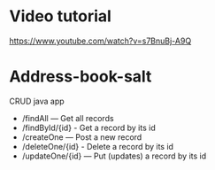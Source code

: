 # Video tutorial
https://www.youtube.com/watch?v=s7BnuBj-A9Q

# Address-book-salt
CRUD java app 
- /findAll — Get all records
- /findById/{id} - Get a record by its id
- /createOne — Post a new record
- /deleteOne/{id} - Delete a record by its id
- /updateOne/{id} — Put (updates) a record by its id
